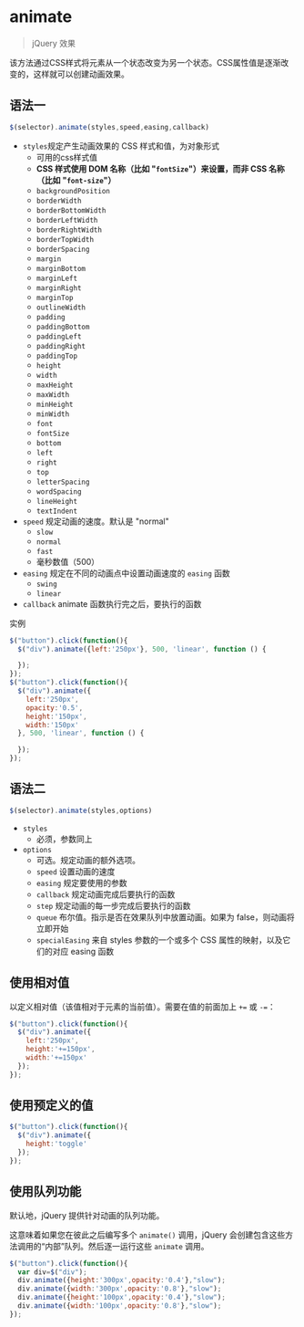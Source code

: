 # animate

> jQuery 效果

该方法通过CSS样式将元素从一个状态改变为另一个状态。CSS属性值是逐渐改变的，这样就可以创建动画效果。

## 语法一

```js
$(selector).animate(styles,speed,easing,callback)
```

- `styles`规定产生动画效果的 CSS 样式和值，为对象形式
  - 可用的css样式值
  - **CSS 样式使用 DOM 名称（比如 "`fontSize`"）来设置，而非 CSS 名称（比如 "`font-size`"）**
  - `backgroundPosition`
  - `borderWidth`
  - `borderBottomWidth`
  - `borderLeftWidth`
  - `borderRightWidth`
  - `borderTopWidth`
  - `borderSpacing`
  - `margin`
  - `marginBottom`
  - `marginLeft`
  - `marginRight`
  - `marginTop`
  - `outlineWidth`
  - `padding`
  - `paddingBottom`
  - `paddingLeft`
  - `paddingRight`
  - `paddingTop`
  - `height`
  - `width`
  - `maxHeight`
  - `maxWidth`
  - `minHeight`
  - `minWidth`
  - `font`
  - `fontSize`
  - `bottom`
  - `left`
  - `right`
  - `top`
  - `letterSpacing`
  - `wordSpacing`
  - `lineHeight`
  - `textIndent`
- `speed` 规定动画的速度。默认是 "normal"
  - `slow`
  - `normal`
  - `fast`
  - 毫秒数值（500）
- `easing` 规定在不同的动画点中设置动画速度的 `easing` 函数
  - `swing`
  - `linear`
- `callback` animate 函数执行完之后，要执行的函数

实例

```js
$("button").click(function(){
  $("div").animate({left:'250px'}, 500, 'linear', function () {

  });
});
$("button").click(function(){
  $("div").animate({
    left:'250px',
    opacity:'0.5',
    height:'150px',
    width:'150px'
  }, 500, 'linear', function () {

  });
});
```

## 语法二

```js
$(selector).animate(styles,options)
```

- `styles`
  - 必须，参数同上
- `options`
  - 可选。规定动画的额外选项。
  - `speed` 设置动画的速度
  - `easing` 规定要使用的参数
  - `callback` 规定动画完成后要执行的函数
  - `step` 规定动画的每一步完成后要执行的函数
  - `queue` 布尔值。指示是否在效果队列中放置动画。如果为 false，则动画将立即开始
  - `specialEasing` 来自 styles 参数的一个或多个 CSS 属性的映射，以及它们的对应 easing 函数

## 使用相对值

以定义相对值（该值相对于元素的当前值）。需要在值的前面加上 `+=` 或 `-=`：

```js
$("button").click(function(){
  $("div").animate({
    left:'250px',
    height:'+=150px',
    width:'+=150px'
  });
});
```

## 使用预定义的值

```js
$("button").click(function(){
  $("div").animate({
    height:'toggle'
  });
});
```

## 使用队列功能

默认地，jQuery 提供针对动画的队列功能。

这意味着如果您在彼此之后编写多个 `animate()` 调用，jQuery 会创建包含这些方法调用的“内部”队列。然后逐一运行这些 `animate` 调用。

```js
$("button").click(function(){
  var div=$("div");
  div.animate({height:'300px',opacity:'0.4'},"slow");
  div.animate({width:'300px',opacity:'0.8'},"slow");
  div.animate({height:'100px',opacity:'0.4'},"slow");
  div.animate({width:'100px',opacity:'0.8'},"slow");
});
```